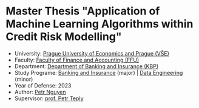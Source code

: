 # Master Thesis "Application of Machine Learning Algorithms within Credit Risk Modelling"


- University: [Prague University of Economics and Prague (VŠE)](https://www.vse.cz/english/)
- Faculty: [Faculty of Finance and Accounting (FFÚ)](https://ffu.vse.cz/english/)
- Department: [Department of Banking and Insurance (KBP)](https://kbp.vse.cz/)
- Study Programe: [Banking and Insurance](https://ffu.vse.cz/uchazeci-navazujici-magisterske-studium/studijni-programy/) (major) | [Data Engineering](https://fis.vse.cz/magisterske-studium/vedlejsi-specializace/4di/) (minor)
- Year of Defense: 2023
- Author: [Petr Nguyen](https://www.linkedin.com/in/petr-ngn)
- Supervisor: [prof. Petr Teply](https://cz.linkedin.com/in/petr-teply-3b68529)
